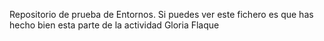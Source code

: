 Repositorio de prueba de Entornos. 
Si puedes ver este fichero es que has hecho bien esta parte de la actividad
Gloria Flaque

